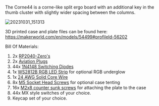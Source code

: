 The Corne44 is a corne-like split ergo board with an additional key in the thumb cluster with slightly wider spacing between the columns.

![20231031_151313](https://github.com/switch10/corne44/assets/6713021/883e544a-1a06-4fc0-abbc-6e3a8be5492d)

3D printed case and plate files can be found here: https://makerworld.com/en/models/54499#profileId-56202

Bill Of Materials:
1. 2x [RP2040-Zero's](https://www.amazon.com/RP2040-Zero-High-Performance-Microcontroller-Castellated-Boards-2pcs/dp/B0B2Z3YWB9/ref=sr_1_4?crid=2R3X3IHIH8SXR&keywords=RP2040-Zero&qid=1698799289&s=electronics&sprefix=rp2040-zero%2Celectronics%2C111&sr=1-4)
2. 2x [Aviation Plugs](https://www.amazon.com/dp/B07D3DC1PD?psc=1&ref=ppx_yo2ov_dt_b_product_details)
3. 44x [1N4148 Switching Diodes](https://www.amazon.com/dp/B0BNMBHKQQ?psc=1&ref=ppx_yo2ov_dt_b_product_details)
4. 1x [WS2812B RGB LED Strip](https://www.amazon.com/dp/B09573HX4X?ref=ppx_yo2ov_dt_b_product_details&th=1) for optional RGB underglow
5. 1x [24 AWG Solid Core Wire](https://www.amazon.com/dp/B09BFFGTLH?ref=ppx_yo2ov_dt_b_product_details&th=1)
6. 8x [M5 Socket Head Screws](https://www.amazon.com/dp/B08F9RW1CB?ref=ppx_yo2ov_dt_b_product_details&th=1) for optional case tenting
7. 16x [M2x8 counter sunk screws](https://www.amazon.com/NINDEJIN-Countersunk-Replacement-Electronic-Accessories/dp/B0B5CY5LY5/ref=sr_1_6?crid=O46WBTCJA9JE&keywords=m2%2Bscrews%2Bcountersunk&qid=1698800264&sprefix=m2%2Bscrews%2Caps%2C103&sr=8-6&th=1) for attaching the plate to the case
8. 44x MX style switches of your choice.
9. Keycap set of your choice.
